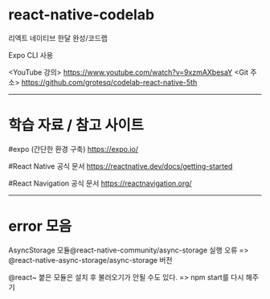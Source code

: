 # react-native-codelab
리엑트 네이티브 한달 완성/코드랩

Expo CLI 사용

<YouTube 강의>
https://www.youtube.com/watch?v=9xzmAXbesaY
<Git 주소>
https://github.com/grotesq/codelab-react-native-5th


------

# 학습 자료 / 참고 사이트

#expo (간단한 환경 구축)
https://expo.io/

#React Native 공식 문서
https://reactnative.dev/docs/getting-started

#React Navigation 공식 문서
https://reactnavigation.org/


------

# error 모음
AsyncStorage 모듈@react-native-community/async-storage 실행 오류 => @react-native-async-storage/async-storage 버전 

@react~ 붙은 모듈은 설치 후 불러오기가 안될 수도 있다. => npm start를 다시 해주기


